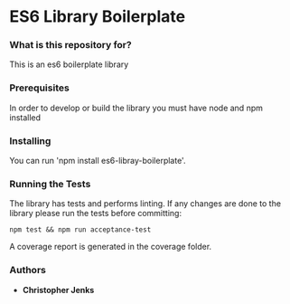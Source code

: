 # ES6 Library Boilerplate #

### What is this repository for? ###

This is an es6 boilerplate library

### Prerequisites ###

In order to develop or build the library you must have node and npm installed

### Installing ###

You can run 'npm install es6-libray-boilerplate'.

### Running the Tests ###

The library has tests and performs linting. If any changes are done to the library please run the tests before committing:

```
npm test && npm run acceptance-test
```

A coverage report is generated in the coverage folder.

### Authors

* **Christopher Jenks**